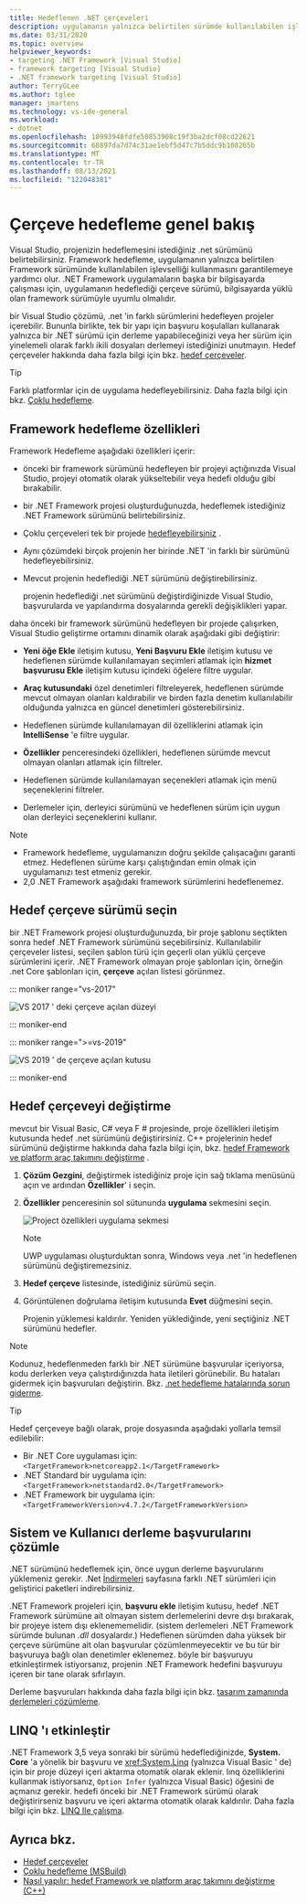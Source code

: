 ```yaml
---
title: Hedeflenen .NET çerçeveleri
description: uygulamanın yalnızca belirtilen sürümde kullanılabilen işlevselliği kullanabilmesi için, projenizin hedeflemesini istediğiniz .NET Framework sürümünü belirtmeyi öğrenin.
ms.date: 03/31/2020
ms.topic: overview
helpviewer_keywords:
- targeting .NET Framework [Visual Studio]
- framework targeting [Visual Studio]
- .NET framework targeting [Visual Studio]
author: TerryGLee
ms.author: tglee
manager: jmartens
ms.technology: vs-ide-general
ms.workload:
- dotnet
ms.openlocfilehash: 10993948fdfe50853908c19f3ba2dcf08cd22621
ms.sourcegitcommit: 68897da7d74c31ae1ebf5d47c7b5ddc9b108265b
ms.translationtype: MT
ms.contentlocale: tr-TR
ms.lasthandoff: 08/13/2021
ms.locfileid: "122048381"
---
```

# <a name="framework-targeting-overview"></a>Çerçeve hedefleme genel bakış

Visual Studio, projenizin hedeflemesini istediğiniz .net sürümünü belirtebilirsiniz. Framework hedefleme, uygulamanın yalnızca belirtilen Framework sürümünde kullanılabilen işlevselliği kullanmasını garantilemeye yardımcı olur. .NET Framework uygulamaların başka bir bilgisayarda çalışması için, uygulamanın hedeflediği çerçeve sürümü, bilgisayarda yüklü olan framework sürümüyle uyumlu olmalıdır.

bir Visual Studio çözümü, .net 'in farklı sürümlerini hedefleyen projeler içerebilir.  Bununla birlikte, tek bir yapı için başvuru koşulalları kullanarak yalnızca bir .NET sürümü için derleme yapabileceğinizi veya her sürüm için yinelemeli olarak farklı ikili dosyaları derlemeyi istediğinizi unutmayın.  Hedef çerçeveler hakkında daha fazla bilgi için bkz. [hedef çerçeveler](/dotnet/standard/frameworks).

> [!TIP]
> Farklı platformlar için de uygulama hedefleyebilirsiniz. Daha fazla bilgi için bkz. [Çoklu hedefleme](../msbuild/msbuild-multitargeting-overview.md).

## <a name="framework-targeting-features"></a>Framework hedefleme özellikleri

Framework Hedefleme aşağıdaki özellikleri içerir:

- önceki bir framework sürümünü hedefleyen bir projeyi açtığınızda Visual Studio, projeyi otomatik olarak yükseltebilir veya hedefi olduğu gibi bırakabilir.

- bir .NET Framework projesi oluşturduğunuzda, hedeflemek istediğiniz .NET Framework sürümünü belirtebilirsiniz.

- Çoklu çerçeveleri tek bir projede [hedefleyebilirsiniz](/dotnet/standard/frameworks#how-to-specify-target-frameworks) .

- Aynı çözümdeki birçok projenin her birinde .NET 'in farklı bir sürümünü hedefleyebilirsiniz.

- Mevcut projenin hedeflediği .NET sürümünü değiştirebilirsiniz.

   projenin hedeflediği .net sürümünü değiştirdiğinizde Visual Studio, başvurularda ve yapılandırma dosyalarında gerekli değişiklikleri yapar.

daha önceki bir framework sürümünü hedefleyen bir projede çalışırken, Visual Studio geliştirme ortamını dinamik olarak aşağıdaki gibi değiştirir:

- **Yeni öğe Ekle** iletişim kutusu, **Yeni Başvuru Ekle** iletişim kutusu ve hedeflenen sürümde kullanılamayan seçimleri atlamak için **hizmet başvurusu Ekle** iletişim kutusu içindeki öğelere filtre uygular.

- **Araç kutusundaki** özel denetimleri filtreleyerek, hedeflenen sürümde mevcut olmayan olanları kaldırabilir ve birden fazla denetim kullanılabilir olduğunda yalnızca en güncel denetimleri gösterebilirsiniz.

- Hedeflenen sürümde kullanılamayan dil özelliklerini atlamak için **IntelliSense** 'e filtre uygular.

- **Özellikler** penceresindeki özellikleri, hedeflenen sürümde mevcut olmayan olanları atlamak için filtreler.

- Hedeflenen sürümde kullanılamayan seçenekleri atlamak için menü seçeneklerini filtreler.

- Derlemeler için, derleyici sürümünü ve hedeflenen sürüm için uygun olan derleyici seçeneklerini kullanır.

> [!NOTE]
> - Framework hedefleme, uygulamanızın doğru şekilde çalışacağını garanti etmez. Hedeflenen sürüme karşı çalıştığından emin olmak için uygulamanızı test etmeniz gerekir.
> - 2,0 .NET Framework aşağıdaki framework sürümlerini hedeflenemez.

## <a name="select-a-target-framework-version"></a>Hedef çerçeve sürümü seçin

bir .NET Framework projesi oluşturduğunuzda, bir proje şablonu seçtikten sonra hedef .NET Framework sürümünü seçebilirsiniz. Kullanılabilir çerçeveler listesi, seçilen şablon türü için geçerli olan yüklü çerçeve sürümlerini içerir. .NET Framework olmayan proje şablonları için, örneğin .net Core şablonları için, **çerçeve** açılan listesi görünmez.

::: moniker range="vs-2017"

![VS 2017 ' deki çerçeve açılan düzeyi](media/vside-newproject-framework.png)

::: moniker-end

::: moniker range=">=vs-2019"

![VS 2019 ' de çerçeve açılan kutusu](media/vs-2019/configure-new-project-framework.png)

::: moniker-end

## <a name="change-the-target-framework"></a>Hedef çerçeveyi değiştirme

mevcut bir Visual Basic, C# veya F # projesinde, proje özellikleri iletişim kutusunda hedef .net sürümünü değiştirirsiniz. C++ projelerinin hedef sürümünü değiştirme hakkında daha fazla bilgi için, bkz. [hedef Framework ve platform araç takımını değiştirme](/cpp/build/how-to-modify-the-target-framework-and-platform-toolset) .

1. **Çözüm Gezgini**, değiştirmek istediğiniz proje için sağ tıklama menüsünü açın ve ardından **Özellikler**' i seçin.

1. **Özellikler** penceresinin sol sütununda **uygulama** sekmesini seçin.

   ![Project özellikleri uygulama sekmesi](../ide/media/vs_slnexplorer_properties_applicationtab.png)

   > [!NOTE]
   > UWP uygulaması oluşturduktan sonra, Windows veya .net 'in hedeflenen sürümünü değiştiremezsiniz.

1. **Hedef çerçeve** listesinde, istediğiniz sürümü seçin.

1. Görüntülenen doğrulama iletişim kutusunda **Evet** düğmesini seçin.

   Projenin yüklemesi kaldırılır. Yeniden yüklediğinde, yeni seçtiğiniz .NET sürümünü hedefler.

> [!NOTE]
> Kodunuz, hedeflenmeden farklı bir .NET sürümüne başvurular içeriyorsa, kodu derlerken veya çalıştırdığınızda hata iletileri görünebilir. Bu hataları gidermek için başvuruları değiştirin. Bkz. [.net hedefleme hatalarında sorun giderme](../msbuild/troubleshooting-dotnet-framework-targeting-errors.md).

> [!TIP]
> Hedef çerçeveye bağlı olarak, proje dosyasında aşağıdaki yollarla temsil edilebilir:
>
> - Bir .NET Core uygulaması için: `<TargetFramework>netcoreapp2.1</TargetFramework>`
> - .NET Standard bir uygulama için: `<TargetFramework>netstandard2.0</TargetFramework>`
> - .NET Framework bir uygulama için:`<TargetFrameworkVersion>v4.7.2</TargetFrameworkVersion>`

## <a name="resolve-system-and-user-assembly-references"></a>Sistem ve Kullanıcı derleme başvurularını çözümle

.NET sürümünü hedeflemek için, önce uygun derleme başvurularını yüklemeniz gerekir. .Net [İndirmeleri](https://www.microsoft.com/net/download/windows) sayfasına farklı .NET sürümleri için geliştirici paketleri indirebilirsiniz.

.NET Framework projeleri için, **başvuru ekle** iletişim kutusu, hedef .NET Framework sürümüne ait olmayan sistem derlemelerini devre dışı bırakarak, bir projeye istem dışı eklenememelidir. (sistem derlemeleri .NET Framework sürümde bulunan *.dll* dosyalardır.) Hedeflenen sürümden daha yüksek bir çerçeve sürümüne ait olan başvurular çözümlenmeyecektir ve bu tür bir başvuruya bağlı olan denetimler eklenemez. böyle bir başvuruyu etkinleştirmek istiyorsanız, projenin .NET Framework hedefini başvuruyu içeren bir tane olarak sıfırlayın.

Derleme başvuruları hakkında daha fazla bilgi için bkz. [tasarım zamanında derlemeleri çözümleme](../msbuild/resolving-assemblies-at-design-time.md).

## <a name="enable-linq"></a>LINQ 'ı etkinleştir

.NET Framework 3,5 veya sonraki bir sürümü hedeflediğinizde, **System. Core** 'a yönelik bir başvuru ve <xref:System.Linq> (yalnızca Visual Basic ' de) için bir proje düzeyi içeri aktarma otomatik olarak eklenir. lınq özelliklerini kullanmak istiyorsanız, `Option Infer` (yalnızca Visual Basic) öğesini de açmanız gerekir. hedefi önceki bir .NET Framework sürümü olarak değiştirirseniz başvuru ve içeri aktarma otomatik olarak kaldırılır. Daha fazla bilgi için bkz. [LINQ Ile çalışma](/dotnet/csharp/tutorials/working-with-linq).

## <a name="see-also"></a>Ayrıca bkz.

- [Hedef çerçeveler](/dotnet/standard/frameworks)
- [Çoklu hedefleme (MSBuild)](../msbuild/msbuild-multitargeting-overview.md)
- [Nasıl yapılır: hedef Framework ve platform araç takımını değiştirme (C++)](/cpp/build/how-to-modify-the-target-framework-and-platform-toolset)
